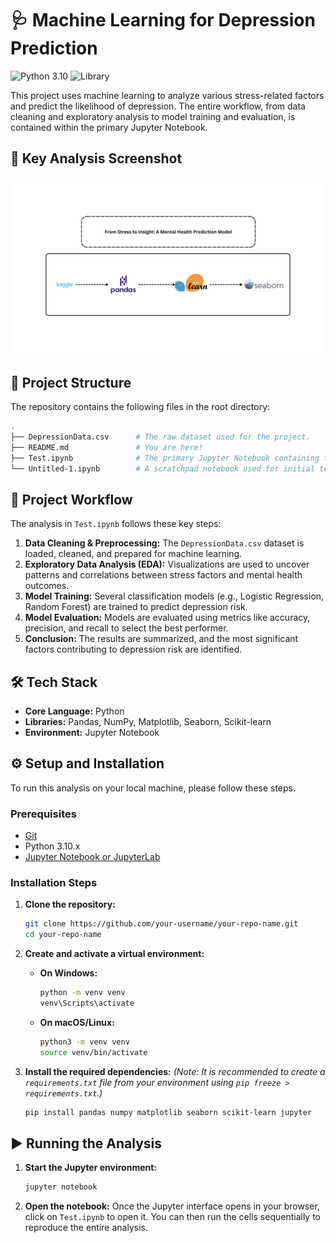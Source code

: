 # 🩺 Machine Learning for Depression Prediction

![Python 3.10](https://img.shields.io/badge/python-3.10-blue.svg)
![Library](https://img.shields.io/badge/Library-Scikit--learn-orange.svg)


This project uses machine learning to analyze various stress-related factors and predict the likelihood of depression. The entire workflow, from data cleaning and exploratory analysis to model training and evaluation, is contained within the primary Jupyter Notebook.

## 📸 Key Analysis Screenshot

![Feature Importance Chart](./stress-prediction.png)


## 📂 Project Structure

The repository contains the following files in the root directory:

```bash
.
├── DepressionData.csv      # The raw dataset used for the project.
├── README.md               # You are here!
├── Test.ipynb              # The primary Jupyter Notebook containing the full analysis.
└── Untitled-1.ipynb        # A scratchpad notebook used for initial tests (can be ignored).
```

## 🚀 Project Workflow

The analysis in `Test.ipynb` follows these key steps:
1.  **Data Cleaning & Preprocessing:** The `DepressionData.csv` dataset is loaded, cleaned, and prepared for machine learning.
2.  **Exploratory Data Analysis (EDA):** Visualizations are used to uncover patterns and correlations between stress factors and mental health outcomes.
3.  **Model Training:** Several classification models (e.g., Logistic Regression, Random Forest) are trained to predict depression risk.
4.  **Model Evaluation:** Models are evaluated using metrics like accuracy, precision, and recall to select the best performer.
5.  **Conclusion:** The results are summarized, and the most significant factors contributing to depression risk are identified.

## 🛠️ Tech Stack

-   **Core Language:** Python
-   **Libraries:** Pandas, NumPy, Matplotlib, Seaborn, Scikit-learn
-   **Environment:** Jupyter Notebook

## ⚙️ Setup and Installation

To run this analysis on your local machine, please follow these steps.

### Prerequisites

-   [Git](https://git-scm.com/)
-   Python 3.10.x
-   [Jupyter Notebook or JupyterLab](https://jupyter.org/install)

### Installation Steps

1.  **Clone the repository:**
    ```bash
    git clone https://github.com/your-username/your-repo-name.git
    cd your-repo-name
    ```

2.  **Create and activate a virtual environment:**

    -   **On Windows:**
        ```bash
        python -m venv venv
        venv\Scripts\activate
        ```

    -   **On macOS/Linux:**
        ```bash
        python3 -m venv venv
        source venv/bin/activate
        ```

3.  **Install the required dependencies:**
    *(Note: It is recommended to create a `requirements.txt` file from your environment using `pip freeze > requirements.txt`.)*
    ```bash
    pip install pandas numpy matplotlib seaborn scikit-learn jupyter
    ```

## ▶️ Running the Analysis

1.  **Start the Jupyter environment:**
    ```bash
    jupyter notebook
    ```

2.  **Open the notebook:**
    Once the Jupyter interface opens in your browser, click on `Test.ipynb` to open it. You can then run the cells sequentially to reproduce the entire analysis.



